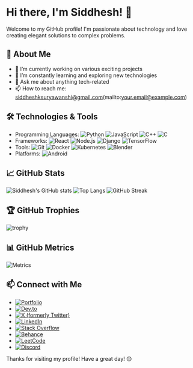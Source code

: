 # Hi there, I'm Siddhesh! 👋

Welcome to my GitHub profile! I'm passionate about technology and love creating elegant solutions to complex problems.

## 🚀 About Me
- 🔭 I’m currently working on various exciting projects
- 🌱 I’m constantly learning and exploring new technologies
- 💬 Ask me about anything tech-related
- 📫 How to reach me: siddheshksuryawanshi@gmail.com(mailto:your.email@example.com)

## 🛠️ Technologies & Tools
- Programming Languages: ![Python](https://img.shields.io/badge/-Python-3776AB?style=flat&logo=python&logoColor=white) ![JavaScript](https://img.shields.io/badge/-JavaScript-F7DF1E?style=flat&logo=javascript&logoColor=black) ![C++](https://img.shields.io/badge/-C++-00599C?style=flat&logo=c%2B%2B&logoColor=white) ![C](https://img.shields.io/badge/-C-A8B9CC?style=flat&logo=c&logoColor=white)
- Frameworks: ![React](https://img.shields.io/badge/-React-61DAFB?style=flat&logo=react&logoColor=black) ![Node.js](https://img.shields.io/badge/-Node.js-339933?style=flat&logo=node.js&logoColor=white) ![Django](https://img.shields.io/badge/-Django-092E20?style=flat&logo=django&logoColor=white) ![TensorFlow](https://img.shields.io/badge/-TensorFlow-FF6F00?style=flat&logo=tensorflow&logoColor=white)
- Tools: ![Git](https://img.shields.io/badge/-Git-F05032?style=flat&logo=git&logoColor=white) ![Docker](https://img.shields.io/badge/-Docker-2496ED?style=flat&logo=docker&logoColor=white) ![Kubernetes](https://img.shields.io/badge/-Kubernetes-326CE5?style=flat&logo=kubernetes&logoColor=white) ![Blender](https://img.shields.io/badge/-Blender-F5792A?style=flat&logo=blender&logoColor=white)
- Platforms: ![Android](https://img.shields.io/badge/-Android-3DDC84?style=flat&logo=android&logoColor=white)

## 📈 GitHub Stats
![Siddhesh's GitHub stats](https://github-readme-stats.vercel.app/api?username=Siddhesh&show_icons=true&theme=radical)
![Top Langs](https://github-readme-stats.vercel.app/api/top-langs/?username=Siddhesh&layout=compact&theme=radical)
![GitHub Streak](https://github-readme-streak-stats.herokuapp.com/?user=Siddhesh&theme=radical)

## 🏆 GitHub Trophies
![trophy](https://github-profile-trophy.vercel.app/?username=Siddhesh&theme=radical)

## 📊 GitHub Metrics
![Metrics](https://metrics.lecoq.io/Siddhesh)

## 📫 Connect with Me
- [![Portfolio](https://img.shields.io/badge/-Portfolio-000000?style=flat&logo=About.me&logoColor=white)](https://yourportfolio.com)
- [![Dev.to](https://img.shields.io/badge/-Dev.to-0A0A0A?style=flat&logo=dev.to&logoColor=white)](https://dev.to/siddheshsuryawanshi)
- [![X (formerly Twitter)](https://img.shields.io/badge/-X-1DA1F2?style=flat&logo=twitter&logoColor=white)](https://x.com/SiddheshSurya12)
- [![LinkedIn](https://img.shields.io/badge/-LinkedIn-0077B5?style=flat&logo=linkedin&logoColor=white)](https://www.linkedin.com/in/siddheshsuryawanshi/)
- [![Stack Overflow](https://img.shields.io/badge/-Stack%20Overflow-FE7A16?style=flat&logo=stack-overflow&logoColor=white)](https://stackoverflow.com/users/23279871/siddhesh-suryawanshi)
- [![Behance](https://img.shields.io/badge/-Behance-1769FF?style=flat&logo=behance&logoColor=white)](https://www.behance.net/your-profile)
- [![LeetCode](https://img.shields.io/badge/-LeetCode-FFA116?style=flat&logo=leetcode&logoColor=white)](https://leetcode.com/u/SiddheshS/)
- [![Discord](https://img.shields.io/badge/-Discord-7289DA?style=flat&logo=discord&logoColor=white)](https://discord.com/channels/@siddhesh9636)

Thanks for visiting my profile! Have a great day! 😊
